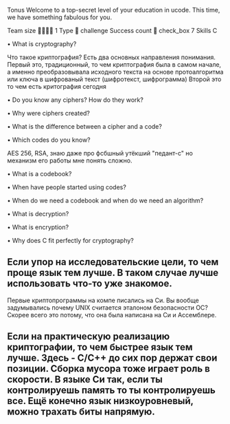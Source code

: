 Tonus
Welcome to a top-secret level of your education in ucode.
This time, we have something fabulous for you.

Team size 👩‍💻👨‍💻 1
Type 📌 challenge
Success count 💯 check_box 7
Skills C

• What is cryptography?

Что такое криптография? Есть два основных направления
понимания. Первый это, традиционный, то чем
криптография была в самом начале, а именно
преобразовывала исходного текста на основе протоалгоритма
или ключа в шифрованый текст (шифротекст, шифрограмма)
Второй это то чем есть критография сегодня

• Do you know any ciphers? How do they work?

• Why were ciphers created?

• What is the difference between a cipher and a code?

• Which codes do you know?

AES 256, RSA, знаю даже про фсбшный утёкший
"педант-с" но механизм его работы мне понять сложно.

• What is a codebook?

• When have people started using codes?

• When do we need a codebook and when do we need an algorithm?

• What is decryption?

• What is encryption?

• Why does C fit perfectly for cryptography?

Если упор на исследовательские цели, то чем проще
язык тем лучше. В таком случае лучше использовать
что-то уже знакомое.
-----
Первые криптопрограммы на компе писались на Си.
Вы вообще задумывались почему UNIX считается эталоном
безопасности ОС?
Скорее всего это потому, что она была написана на Си и
Ассемблере.

Если на практическую реализацию криптографии, то чем быстрее
язык тем лучше. Здесь - С/С++ до сих пор держат
свои позиции. Сборка мусора тоже играет роль в
скорости. В языке Си так, если ты контролируешь
память то ты контролируешь все. Ещё конечно язык
низкоуровневый, можно трахать биты напрямую.
-----
